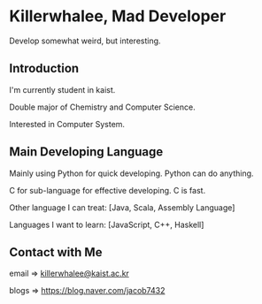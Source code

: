 # Killerwhalee, Mad Developer 
Develop somewhat weird, but interesting.

## Introduction
I'm currently student in kaist.

Double major of Chemistry and Computer Science.

Interested in Computer System.


## Main Developing Language
Mainly using Python for quick developing. Python can do anything.

C for sub-language for effective developing. C is fast.

Other language I can treat: [Java, Scala, Assembly Language]

Languages I want to learn: [JavaScript, C++, Haskell]


## Contact with Me
email => killerwhalee@kaist.ac.kr

blogs => https://blog.naver.com/jacob7432

<!---
KillerWhalee/KillerWhalee is a ✨ special ✨ repository because its `README.md` (this file) appears on your GitHub profile.
You can click the Preview link to take a look at your changes.
--->
